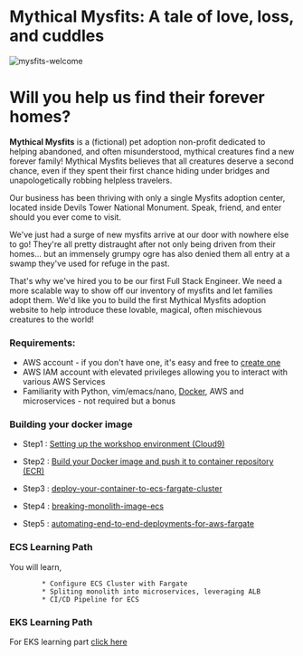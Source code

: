 
# Mythical Mysfits: A tale of love, loss, and cuddles

![mysfits-welcome](/images/mysfits-welcome.png)

# Will you help us find their forever homes?

**Mythical Mysfits** is a (fictional) pet adoption non-profit dedicated to helping abandoned, and often misunderstood, mythical creatures find a new forever family! Mythical Mysfits believes that all creatures deserve a second chance, even if they spent their first chance hiding under bridges and unapologetically robbing helpless travelers.

Our business has been thriving with only a single Mysfits adoption center, located inside Devils Tower National Monument. Speak, friend, and enter should you ever come to visit.

We've just had a surge of new mysfits arrive at our door with nowhere else to go! They're all pretty distraught after not only being driven from their homes... but an immensely grumpy ogre has also denied them all entry at a swamp they've used for refuge in the past.

That's why we've hired you to be our first Full Stack Engineer. We need a more scalable way to show off our inventory of mysfits and let families adopt them. We'd like you to build the first Mythical Mysfits adoption website to help introduce these lovable, magical, often mischievous creatures to the world!

### Requirements:
* AWS account - if you don't have one, it's easy and free to [create one](https://aws.amazon.com/)
* AWS IAM account with elevated privileges allowing you to interact with various AWS Services
* Familiarity with Python, vim/emacs/nano, [Docker](https://www.docker.com/), AWS and microservices - not required but a bonus

### Building your docker image

* Step1 : [Setting up the workshop environment (Cloud9)](blob/master/all-lab-modules/lab0-setting-up-environment/READ.md)

* Step2 : [Build your Docker image and push it to container repository (ECR)](tree/master/all-lab-modules/lab1-building-docker-image)

* Step3 : [deploy-your-container-to-ecs-fargate-cluster](blob/master/all-lab-modules/lab2a-option1-ecs-labs/01-deploy-your-ecs-fargate-cluster/READ.md)

* Step4 : [breaking-monolith-image-ecs](blob/master/all-lab-modules/lab2a-option1-ecs-labs/02-breaking-monolith-to-microservices-image-ecs/README.md) 

 * Step5 : [automating-end-to-end-deployments-for-aws-fargate](tree/master/all-lab-modules/lab2a-option1-ecs-labs/03-automating-end-to-end-deployments-for-aws-fargate)

### ECS Learning Path

You will learn,

            * Configure ECS Cluster with Fargate
            * Spliting monolith into microservices, leveraging ALB
            * CI/CD Pipeline for ECS

### EKS Learning Path
For EKS learning part [click here](https://github.com/gamerf/sydummit-eksworkshop-2019/tree/master/amazon-ecs-mythicalmysfits-workshop/workshop-1)

